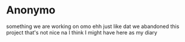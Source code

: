 # Anonymo
something we are working on
omo ehh 
just like dat
we abandoned this project 
that's not nice na
I think I might have here as my diary